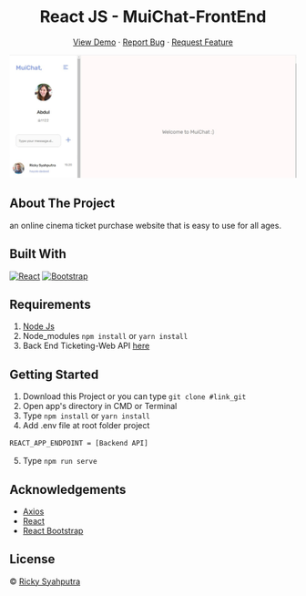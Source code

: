 <h1 align='center'>React JS - MuiChat-FrontEnd</h1>
  <p align="center">
    <a href="https://muichat.netlify.app/chat">View Demo</a>
    ·
    <a href="https://github.com/rickyganteng/muichat-frontend/issues">Report Bug</a>
    ·
    <a href="https://github.com/rickyganteng/muichat-frontend/pulls">Request Feature</a>
  </p>

![Image Banner](src/assets/img/ssmuicha.jpg)

## About The Project

an online cinema ticket purchase website that is easy to use for all ages.

## Built With

[![React](https://img.shields.io/badge/React-v17.0.2-blue)](https://github.com/facebook/react)
[![Bootstrap](https://img.shields.io/badge/Bootstrap-v4.6.x-blue)](https://github.com/react-bootstrap/react-bootstrap)

## Requirements

1. <a href="https://nodejs.org/en/download/">Node Js</a>
2. Node_modules `npm install` or `yarn install`
3. Back End Ticketing-Web API <a href="https://github.com/rickyganteng/Ticketing-web-API"> here </a>

## Getting Started

1. Download this Project or you can type `git clone #link_git`
2. Open app's directory in CMD or Terminal
3. Type `npm install` or `yarn install`
4. Add .env file at root folder project

```sh
REACT_APP_ENDPOINT = [Backend API]
```

5. Type `npm run serve`

## Acknowledgements

- [Axios](https://www.npmjs.com/package/axios)
- [React](https://reactjs.org/)
- [React Bootstrap](https://react-bootstrap.github.io/)

## License

© [Ricky Syahputra](https://github.com/rickyganteng)
